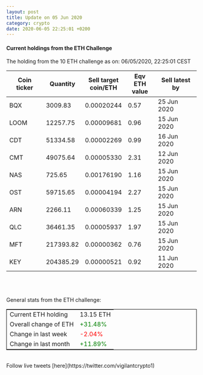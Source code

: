 ```yaml
---
layout: post
title: Update on 05 Jun 2020
category: crypto
date: 2020-06-05 22:25:01 +0200
---
```

<!-- Global site tag (gtag.js) - Google Analytics -->
<script async src="https://www.googletagmanager.com/gtag/js?id=UA-103831149-5"></script>
<script>
  window.dataLayer = window.dataLayer || [];
  function gtag(){dataLayer.push(arguments);}
  gtag('js', new Date());

  gtag('config', 'UA-103831149-5');
</script>


#### Current holdings from the ETH Challenge

The holding from the 10 ETH challenge as on: 06/05/2020, 22:25:01 CEST

|Coin ticker|Quantity|Sell target<br>coin/ETH|Eqv ETH<br>value|Sell latest by|
|-----------|--------|-----------|-----------|--------------|
BQX|3009.83|  0.00020244|0.57|25 Jun 2020|
LOOM|12257.75|  0.00009681|0.96|15 Jun 2020|
CDT|51334.58|  0.00002269|0.99|16 Jun 2020|
CMT|49075.64|  0.00005330|2.31|12 Jun 2020|
NAS|725.65|  0.00176190|1.16|15 Jun 2020|
OST|59715.65|  0.00004194|2.27|15 Jun 2020|
ARN|2266.11|  0.00060339|1.25|15 Jun 2020|
QLC|36461.35|  0.00005937|1.97|15 Jun 2020|
MFT|217393.82|  0.00000362|0.76|15 Jun 2020|
KEY|204385.29|  0.00000521|0.92|11 Jun 2020|

<br>
<br>
<br>
General stats from the ETH challenge:

<table style="border:1px solid black;margin-left:auto;margin-right:auto;">
	<tbody>
	<tr>
		<td>Current ETH holding</td>
		<td>     13.15 ETH</td>
	</tr>
	<tr>
		<td>Overall change of ETH</td>
		<td><font color="green">+31.48%</font></td>
	</tr>
	<tr>
		<td>Change in last week</td>
		<td><font color="red">-2.04%</font></td>
	</tr>
	<tr>
		<td>Change in last month</td>
		<td><font color="green">+11.89%</font></td>
	</tr>
	</tbody>
</table>

<br>
Follow live tweets [here](https://twitter.com/vigilantcrypto1)
<br>
<br>